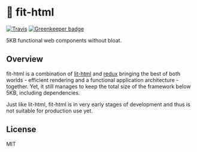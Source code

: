 # 💪 fit-html

[![Travis](https://img.shields.io/travis/Festify/fit-html.svg)](https://travis-ci.org/Festify/fit-html)
[![Greenkeeper badge](https://badges.greenkeeper.io/Festify/fit-html.svg)](https://greenkeeper.io/)

5KB functional web components without bloat.

## Overview

fit-html is a combination of [lit-html](https://github.com/PolymerLabs/lit-html) and [redux](http://redux.js.org/) bringing the best of both worlds - efficient rendering and a functional application architecture - together. Yet, it still manages to keep the total size of the framework below 5KB, including dependencies.

Just like lit-html, fit-html is in very early stages of development and thus is not suitable for production use yet.

## License

MIT
